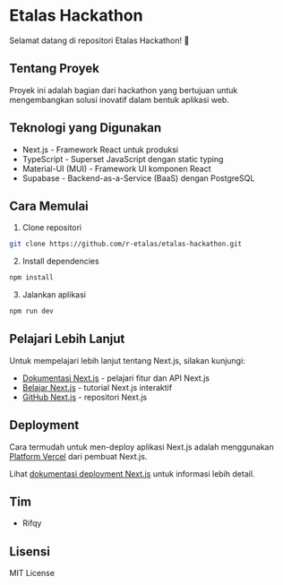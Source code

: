 # Etalas Hackathon

Selamat datang di repositori Etalas Hackathon! 🚀

## Tentang Proyek

Proyek ini adalah bagian dari hackathon yang bertujuan untuk mengembangkan solusi inovatif dalam bentuk aplikasi web.

## Teknologi yang Digunakan

- Next.js - Framework React untuk produksi
- TypeScript - Superset JavaScript dengan static typing
- Material-UI (MUI) - Framework UI komponen React
- Supabase - Backend-as-a-Service (BaaS) dengan PostgreSQL

## Cara Memulai

1. Clone repositori

```bash
git clone https://github.com/r-etalas/etalas-hackathon.git
```

2. Install dependencies

```bash
npm install
```

3. Jalankan aplikasi

```bash
npm run dev
```

## Pelajari Lebih Lanjut

Untuk mempelajari lebih lanjut tentang Next.js, silakan kunjungi:

- [Dokumentasi Next.js](https://nextjs.org/docs) - pelajari fitur dan API Next.js
- [Belajar Next.js](https://nextjs.org/learn) - tutorial Next.js interaktif
- [GitHub Next.js](https://github.com/vercel/next.js) - repositori Next.js

## Deployment

Cara termudah untuk men-deploy aplikasi Next.js adalah menggunakan [Platform Vercel](https://vercel.com/new?utm_medium=default-template&filter=next.js&utm_source=create-next-app&utm_campaign=create-next-app-readme) dari pembuat Next.js.

Lihat [dokumentasi deployment Next.js](https://nextjs.org/docs/app/building-your-application/deploying) untuk informasi lebih detail.

## Tim

- Rifqy

## Lisensi

MIT License
